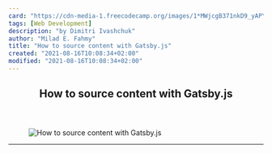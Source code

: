 ```yaml
---
card: "https://cdn-media-1.freecodecamp.org/images/1*MWjcgB371nkD9_yAPY3qDQ.png"
tags: [Web Development]
description: "by Dimitri Ivashchuk"
author: "Milad E. Fahmy"
title: "How to source content with Gatsby.js"
created: "2021-08-16T10:08:34+02:00"
modified: "2021-08-16T10:08:34+02:00"
---
```

<div class="site-wrapper">
<main id="site-main" class="site-main outer">
<div class="inner">
<article class="post-full post tag-web-development tag-gatsbyjs tag-react tag-javascript tag-tech ">
<header class="post-full-header">
<h1 class="post-full-title">How to source content with Gatsby.js</h1>
</header>
<figure class="post-full-image">
<picture>
<source media="(max-width: 700px)" sizes="1px" srcset="data:image/gif;base64,R0lGODlhAQABAIAAAAAAAP///yH5BAEAAAAALAAAAAABAAEAAAIBRAA7 1w">
<source media="(min-width: 701px)" sizes="(max-width: 800px) 400px,
(max-width: 1170px) 700px,
1400px" srcset="https://cdn-media-1.freecodecamp.org/images/1*MWjcgB371nkD9_yAPY3qDQ.png 300w,
https://cdn-media-1.freecodecamp.org/images/1*MWjcgB371nkD9_yAPY3qDQ.png 600w,
https://cdn-media-1.freecodecamp.org/images/1*MWjcgB371nkD9_yAPY3qDQ.png 1000w,
https://cdn-media-1.freecodecamp.org/images/1*MWjcgB371nkD9_yAPY3qDQ.png 2000w">
<img onerror="this.style.display='none'" src="https://cdn-media-1.freecodecamp.org/images/1*MWjcgB371nkD9_yAPY3qDQ.png" alt="How to source content with Gatsby.js">
</picture>
</figure>
<section class="post-full-content">
<div class="post-content medium-migrated-article">
</div>
<hr>
</section>
</article>
</div>
</main>
</div>
<!-- Google Tag Manager (noscript) -->
<!-- End Google Tag Manager (noscript) -->
